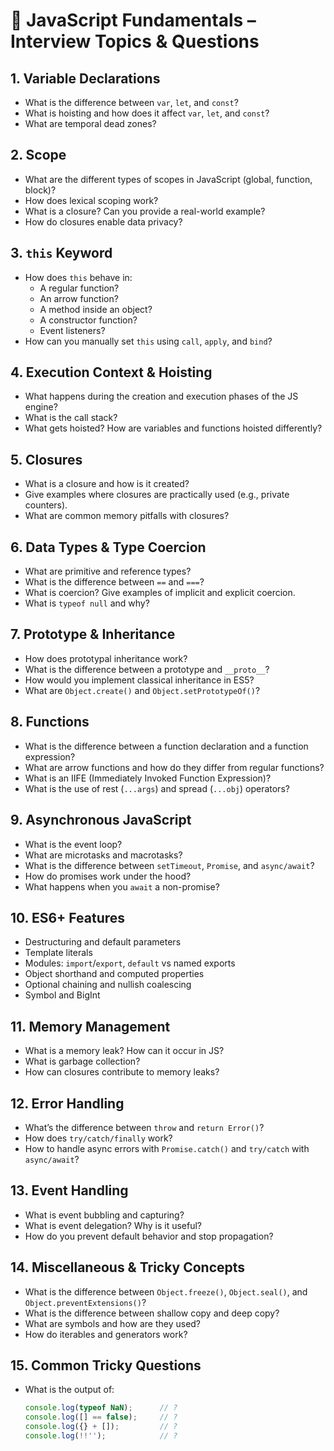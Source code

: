 # 📘 JavaScript Fundamentals – Interview Topics & Questions

## 1. Variable Declarations
- What is the difference between `var`, `let`, and `const`?
- What is hoisting and how does it affect `var`, `let`, and `const`?
- What are temporal dead zones?

## 2. Scope
- What are the different types of scopes in JavaScript (global, function, block)?
- How does lexical scoping work?
- What is a closure? Can you provide a real-world example?
- How do closures enable data privacy?

## 3. `this` Keyword
- How does `this` behave in:
  - A regular function?
  - An arrow function?
  - A method inside an object?
  - A constructor function?
  - Event listeners?
- How can you manually set `this` using `call`, `apply`, and `bind`?

## 4. Execution Context & Hoisting
- What happens during the creation and execution phases of the JS engine?
- What is the call stack?
- What gets hoisted? How are variables and functions hoisted differently?

## 5. Closures
- What is a closure and how is it created?
- Give examples where closures are practically used (e.g., private counters).
- What are common memory pitfalls with closures?

## 6. Data Types & Type Coercion
- What are primitive and reference types?
- What is the difference between `==` and `===`?
- What is coercion? Give examples of implicit and explicit coercion.
- What is `typeof null` and why?

## 7. Prototype & Inheritance
- How does prototypal inheritance work?
- What is the difference between a prototype and `__proto__`?
- How would you implement classical inheritance in ES5?
- What are `Object.create()` and `Object.setPrototypeOf()`?

## 8. Functions
- What is the difference between a function declaration and a function expression?
- What are arrow functions and how do they differ from regular functions?
- What is an IIFE (Immediately Invoked Function Expression)?
- What is the use of rest (`...args`) and spread (`...obj`) operators?

## 9. Asynchronous JavaScript
- What is the event loop?
- What are microtasks and macrotasks?
- What is the difference between `setTimeout`, `Promise`, and `async/await`?
- How do promises work under the hood?
- What happens when you `await` a non-promise?

## 10. ES6+ Features
- Destructuring and default parameters
- Template literals
- Modules: `import`/`export`, `default` vs named exports
- Object shorthand and computed properties
- Optional chaining and nullish coalescing
- Symbol and BigInt

## 11. Memory Management
- What is a memory leak? How can it occur in JS?
- What is garbage collection?
- How can closures contribute to memory leaks?

## 12. Error Handling
- What’s the difference between `throw` and `return Error()`?
- How does `try/catch/finally` work?
- How to handle async errors with `Promise.catch()` and `try/catch` with `async/await`?

## 13. Event Handling
- What is event bubbling and capturing?
- What is event delegation? Why is it useful?
- How do you prevent default behavior and stop propagation?

## 14. Miscellaneous & Tricky Concepts
- What is the difference between `Object.freeze()`, `Object.seal()`, and `Object.preventExtensions()`?
- What is the difference between shallow copy and deep copy?
- What are symbols and how are they used?
- How do iterables and generators work?

## 15. Common Tricky Questions
- What is the output of:
  ```js
  console.log(typeof NaN);      // ?
  console.log([] == false);     // ?
  console.log({} + []);         // ?
  console.log(!!'');            // ?

